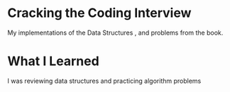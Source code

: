 # Cracking the Coding Interview

My implementations of the Data Structures , and problems from the book. 

# What I Learned

I was reviewing data structures and practicing algorithm problems
